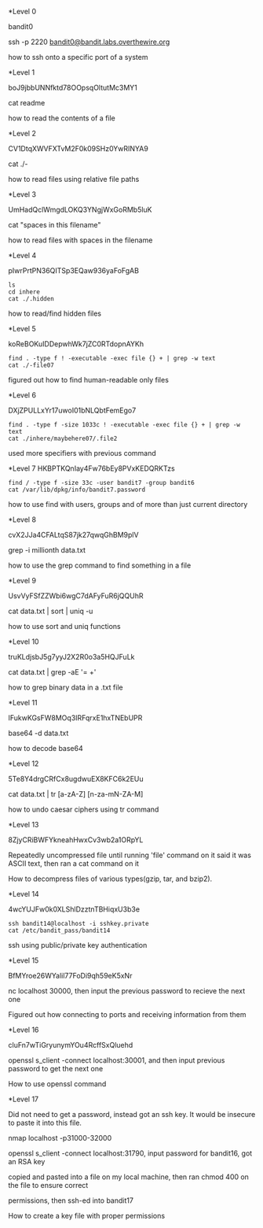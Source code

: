 *Level 0

bandit0

ssh -p 2220 bandit0@bandit.labs.overthewire.org

how to ssh onto a specific port of a system

*Level 1

boJ9jbbUNNfktd78OOpsqOltutMc3MY1

cat readme

how to read the contents of a file

*Level 2

CV1DtqXWVFXTvM2F0k09SHz0YwRINYA9

cat ./-

how to read files using relative file paths

*Level 3

UmHadQclWmgdLOKQ3YNgjWxGoRMb5luK

cat "spaces in this filename"

how to read files with spaces in the filename

*Level 4

pIwrPrtPN36QITSp3EQaw936yaFoFgAB

```
ls
cd inhere
cat ./.hidden
```

how to read/find hidden files

*Level 5

koReBOKuIDDepwhWk7jZC0RTdopnAYKh

```
find . -type f ! -executable -exec file {} + | grep -w text
cat ./-file07
```

figured out how to find human-readable only files

*Level 6

DXjZPULLxYr17uwoI01bNLQbtFemEgo7

```
find . -type f -size 1033c ! -executable -exec file {} + | grep -w text
cat ./inhere/maybehere07/.file2
```

used more specifiers with previous command

*Level 7
HKBPTKQnIay4Fw76bEy8PVxKEDQRKTzs

```
find / -type f -size 33c -user bandit7 -group bandit6
cat /var/lib/dpkg/info/bandit7.password
```

how to use find with users, groups and of more than just current directory

*Level 8

cvX2JJa4CFALtqS87jk27qwqGhBM9plV

grep -i millionth data.txt

how to use the grep command to find something in a file

*Level 9

UsvVyFSfZZWbi6wgC7dAFyFuR6jQQUhR

cat data.txt | sort | uniq -u


how to use sort and uniq functions

*Level 10

truKLdjsbJ5g7yyJ2X2R0o3a5HQJFuLk

cat data.txt | grep -aE '\= +'

how to grep binary data in a .txt file

*Level 11

IFukwKGsFW8MOq3IRFqrxE1hxTNEbUPR

base64 -d data.txt

how to decode base64

*Level 12

5Te8Y4drgCRfCx8ugdwuEX8KFC6k2EUu

cat data.txt | tr [a-zA-Z] [n-za-mN-ZA-M]

how to undo caesar ciphers using tr command

*Level 13

8ZjyCRiBWFYkneahHwxCv3wb2a1ORpYL

Repeatedly uncompressed file until running 'file' command on it said it was ASCII text, then ran a cat 
command on it

How to decompress files of various types(gzip, tar, and bzip2).

*Level 14

4wcYUJFw0k0XLShlDzztnTBHiqxU3b3e

```
ssh bandit14@localhost -i sshkey.private
cat /etc/bandit_pass/bandit14
```

ssh using public/private key authentication

*Level 15

BfMYroe26WYalil77FoDi9qh59eK5xNr

nc localhost 30000, then input the previous password to recieve the next one

Figured out how connecting to ports and receiving information from them

*Level 16

cluFn7wTiGryunymYOu4RcffSxQluehd

openssl s_client -connect localhost:30001, and then input previous password to get the next one

How to use openssl command

*Level 17

Did not need to get a password, instead got an ssh key.  It would be insecure to paste it into this 
file.

nmap localhost -p31000-32000

openssl s_client -connect localhost:31790, input password for bandit16, got an RSA key

copied and pasted into a file on my local machine, then ran chmod 400 on the file to ensure correct 

permissions, then ssh-ed into bandit17

How to create a key file with proper permissions